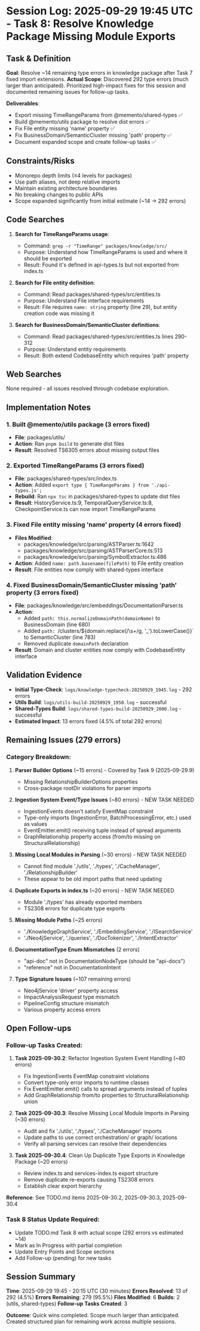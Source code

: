 # Session Log: 2025-09-29 19:45 UTC - Task 8: Resolve Knowledge Package Missing Module Exports

## Task & Definition
**Goal**: Resolve ~14 remaining type errors in knowledge package after Task 7 fixed import extensions.
**Actual Scope**: Discovered 292 type errors (much larger than anticipated). Prioritized high-impact fixes for this session and documented remaining issues for follow-up tasks.

**Deliverables**:
- Export missing TimeRangeParams from @memento/shared-types ✅
- Build @memento/utils package to resolve dist errors ✅
- Fix File entity missing 'name' property ✅
- Fix BusinessDomain/SemanticCluster missing 'path' property ✅
- Document expanded scope and create follow-up tasks ✅

## Constraints/Risks
- Monorepo depth limits (≤4 levels for packages)
- Use path aliases, not deep relative imports
- Maintain existing architecture boundaries
- No breaking changes to public APIs
- Scope expanded significantly from initial estimate (~14 → 292 errors)

## Code Searches
1. **Search for TimeRangeParams usage**:
   - Command: `grep -r "TimeRange" packages/knowledge/src/`
   - Purpose: Understand how TimeRangeParams is used and where it should be exported
   - Result: Found it's defined in api-types.ts but not exported from index.ts

2. **Search for File entity definition**:
   - Command: Read packages/shared-types/src/entities.ts
   - Purpose: Understand File interface requirements
   - Result: File requires `name: string` property (line 29), but entity creation code was missing it

3. **Search for BusinessDomain/SemanticCluster definitions**:
   - Command: Read packages/shared-types/src/entities.ts lines 290-312
   - Purpose: Understand entity requirements
   - Result: Both extend CodebaseEntity which requires 'path' property

## Web Searches
None required - all issues resolved through codebase exploration.

## Implementation Notes

### 1. Built @memento/utils package (3 errors fixed)
- **File**: packages/utils/
- **Action**: Ran `pnpm build` to generate dist files
- **Result**: Resolved TS6305 errors about missing output files

### 2. Exported TimeRangeParams (3 errors fixed)
- **File**: packages/shared-types/src/index.ts
- **Action**: Added `export type { TimeRangeParams } from './api-types.js';`
- **Rebuild**: Ran `npx tsc` in packages/shared-types to update dist files
- **Result**: HistoryService.ts:9, TemporalQueryService.ts:8, CheckpointService.ts can now import TimeRangeParams

### 3. Fixed File entity missing 'name' property (4 errors fixed)
- **Files Modified**:
  - packages/knowledge/src/parsing/ASTParser.ts:1642
  - packages/knowledge/src/parsing/ASTParserCore.ts:513
  - packages/knowledge/src/parsing/SymbolExtractor.ts:486
- **Action**: Added `name: path.basename(filePath)` to File entity creation
- **Result**: File entities now comply with shared-types interface

### 4. Fixed BusinessDomain/SemanticCluster missing 'path' property (3 errors fixed)
- **File**: packages/knowledge/src/embeddings/DocumentationParser.ts
- **Action**:
  - Added `path: this.normalizeDomainPath(domainName)` to BusinessDomain (line 680)
  - Added `path: `/clusters/${domain.replace(/\s+/g, '_').toLowerCase()}` to SemanticCluster (line 783)
  - Removed duplicate `domainPath` declaration
- **Result**: Domain and cluster entities now comply with CodebaseEntity interface

## Validation Evidence
- **Initial Type-Check**: `logs/knowledge-typecheck-20250929_1945.log` - 292 errors
- **Utils Build**: `logs/utils-build-20250929_1950.log` - successful
- **Shared-Types Build**: `logs/shared-types-build-20250929_2000.log` - successful
- **Estimated Impact**: 13 errors fixed (4.5% of total 292 errors)

## Remaining Issues (279 errors)

### Category Breakdown:
1. **Parser Builder Options** (~15 errors) - Covered by Task 9 (2025-09-29.9)
   - Missing RelationshipBuilderOptions properties
   - Cross-package rootDir violations for parser imports

2. **Ingestion System Event/Type Issues** (~80 errors) - NEW TASK NEEDED
   - IngestionEvents doesn't satisfy EventMap constraint
   - Type-only imports (IngestionError, BatchProcessingError, etc.) used as values
   - EventEmitter.emit() receiving tuple instead of spread arguments
   - GraphRelationship property access (from/to missing on StructuralRelationship)

3. **Missing Local Modules in Parsing** (~30 errors) - NEW TASK NEEDED
   - Cannot find module './utils', './types', './CacheManager', './RelationshipBuilder'
   - These appear to be old import paths that need updating

4. **Duplicate Exports in index.ts** (~20 errors) - NEW TASK NEEDED
   - Module './types' has already exported members
   - TS2308 errors for duplicate type exports

5. **Missing Module Paths** (~25 errors)
   - './KnowledgeGraphService', './EmbeddingService', './ISearchService'
   - './Neo4jService', './queries', './DocTokenizer', './IntentExtractor'

6. **DocumentationType Enum Mismatches** (2 errors)
   - "api-doc" not in DocumentationNodeType (should be "api-docs")
   - "reference" not in DocumentationIntent

7. **Type Signature Issues** (~107 remaining errors)
   - Neo4jService 'driver' property access
   - ImpactAnalysisRequest type mismatch
   - PipelineConfig structure mismatch
   - Various property access errors

## Open Follow-ups

### Follow-up Tasks Created:
1. **Task 2025-09-30.2**: Refactor Ingestion System Event Handling (~80 errors)
   - Fix IngestionEvents EventMap constraint violations
   - Convert type-only error imports to runtime classes
   - Fix EventEmitter.emit() calls to spread arguments instead of tuples
   - Add GraphRelationship from/to properties to StructuralRelationship union

2. **Task 2025-09-30.3**: Resolve Missing Local Module Imports in Parsing (~30 errors)
   - Audit and fix './utils', './types', './CacheManager' imports
   - Update paths to use correct orchestration/ or graph/ locations
   - Verify all parsing services can resolve their dependencies

3. **Task 2025-09-30.4**: Clean Up Duplicate Type Exports in Knowledge Package (~20 errors)
   - Review index.ts and services-index.ts export structure
   - Remove duplicate re-exports causing TS2308 errors
   - Establish clear export hierarchy

**Reference**: See TODO.md items 2025-09-30.2, 2025-09-30.3, 2025-09-30.4

### Task 8 Status Update Required:
- Update TODO.md Task 8 with actual scope (292 errors vs estimated ~14)
- Mark as In Progress with partial completion
- Update Entry Points and Scope sections
- Add Follow-up (pending) for new tasks

## Session Summary
**Time**: 2025-09-29 19:45 - 20:15 UTC (30 minutes)
**Errors Resolved**: 13 of 292 (4.5%)
**Errors Remaining**: 279 (95.5%)
**Files Modified**: 6
**Builds**: 2 (utils, shared-types)
**Follow-up Tasks Created**: 3

**Outcome**: Quick wins completed. Scope much larger than anticipated. Created structured plan for remaining work across multiple sessions.
